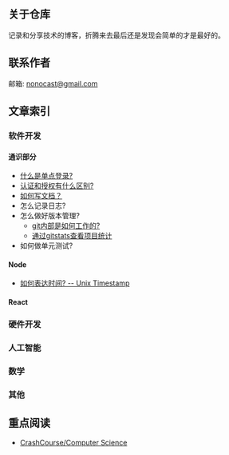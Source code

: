 ## 关于仓库

记录和分享技术的博客，折腾来去最后还是发现会简单的才是最好的。

## 联系作者

邮箱: nonocast@gmail.com

## 文章索引

### 软件开发

#### 通识部分

- [什么是单点登录?](https://github.com/nonocast/me/issues/2)
- [认证和授权有什么区别?](https://github.com/nonocast/me/issues/3)
- [如何写文档？](https://github.com/nonocast/me/issues/9)
- 怎么记录日志?
- 怎么做好版本管理?
  - [git内部是如何工作的?](https://github.com/nonocast/me/issues/7)
  - [通过gitstats查看项目统计](https://github.com/nonocast/me/issues/6)
- 如何做单元测试?

#### Node

- [如何表达时间? -- Unix Timestamp](https://github.com/nonocast/me/issues/8)

#### React

### 硬件开发

### 人工智能

### 数学

### 其他


## 重点阅读

- [CrashCourse/Computer Science](https://www.bilibili.com/video/av21376839)
